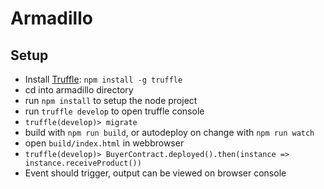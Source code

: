 # Armadillo

## Setup

- Install [Truffle](http://truffleframework.com/): ```npm install -g truffle```
- cd into armadillo directory
- run ```npm install``` to setup the node project
- run ```truffle develop``` to open truffle console
- ```truffle(develop)> migrate```
- build with ```npm run build```, or autodeploy on change with ```npm run watch```
- open ```build/index.html``` in webbrowser
- ```truffle(develop)> BuyerContract.deployed().then(instance => instance.receiveProduct())```
- Event should trigger, output can be viewed on browser console

